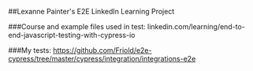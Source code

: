 ##Lexanne Painter's E2E LinkedIn Learning Project



###Course and example files used in test:
linkedin.com/learning/end-to-end-javascript-testing-with-cypress-io

###My tests:
https://github.com/Friold/e2e-cypress/tree/master/cypress/integration/integrations-e2e